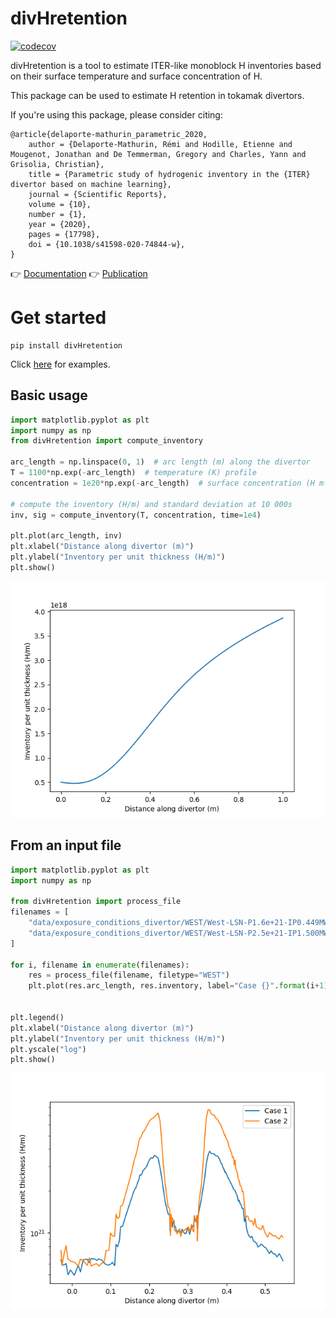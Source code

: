 # divHretention

[![codecov](https://codecov.io/gh/IRFM/divHretention/branch/master/graph/badge.svg?token=WZVYJJHZ15)](https://codecov.io/gh/IRFM/divHretention)


divHretention is a tool to estimate ITER-like monoblock H inventories based on their surface temperature and surface concentration of H.

This package can be used to estimate H retention in tokamak divertors.

If you're using this package, please consider citing:

```
@article{delaporte-mathurin_parametric_2020,
	author = {Delaporte-Mathurin, Rémi and Hodille, Etienne and Mougenot, Jonathan and De Temmerman, Gregory and Charles, Yann and Grisolia, Christian},
	title = {Parametric study of hydrogenic inventory in the {ITER} divertor based on machine learning},
	journal = {Scientific Reports},
	volume = {10},
	number = {1},
	year = {2020},
	pages = {17798},
	doi = {10.1038/s41598-020-74844-w},
}
```

:point_right: [Documentation](https://divhretention.readthedocs.io/en/latest/)
:point_right: [Publication](https://doi.org/10.1038/s41598-020-74844-w)

# Get started
```
pip install divHretention
```

Click [here](https://divhretention.readthedocs.io/en/latest/WEST_inventory.html#Run-the-routine-from-files) for examples.


## Basic usage

```python
import matplotlib.pyplot as plt
import numpy as np
from divHretention import compute_inventory

arc_length = np.linspace(0, 1)  # arc length (m) along the divertor
T = 1100*np.exp(-arc_length)  # temperature (K) profile
concentration = 1e20*np.exp(-arc_length)  # surface concentration (H m-3)

# compute the inventory (H/m) and standard deviation at 10 000s
inv, sig = compute_inventory(T, concentration, time=1e4)

plt.plot(arc_length, inv)
plt.xlabel("Distance along divertor (m)")
plt.ylabel("Inventory per unit thickness (H/m)")
plt.show()
```
![](/docs/example_basic.png)

## From an input file

```python
import matplotlib.pyplot as plt
import numpy as np

from divHretention import process_file
filenames = [
    "data/exposure_conditions_divertor/WEST/West-LSN-P1.6e+21-IP0.449MW.csv",
    "data/exposure_conditions_divertor/WEST/West-LSN-P2.5e+21-IP1.500MW.csv",
]

for i, filename in enumerate(filenames):
    res = process_file(filename, filetype="WEST")
    plt.plot(res.arc_length, res.inventory, label="Case {}".format(i+1))


plt.legend()
plt.xlabel("Distance along divertor (m)")
plt.ylabel("Inventory per unit thickness (H/m)")
plt.yscale("log")
plt.show()
```

![](/docs/example_files.png)
